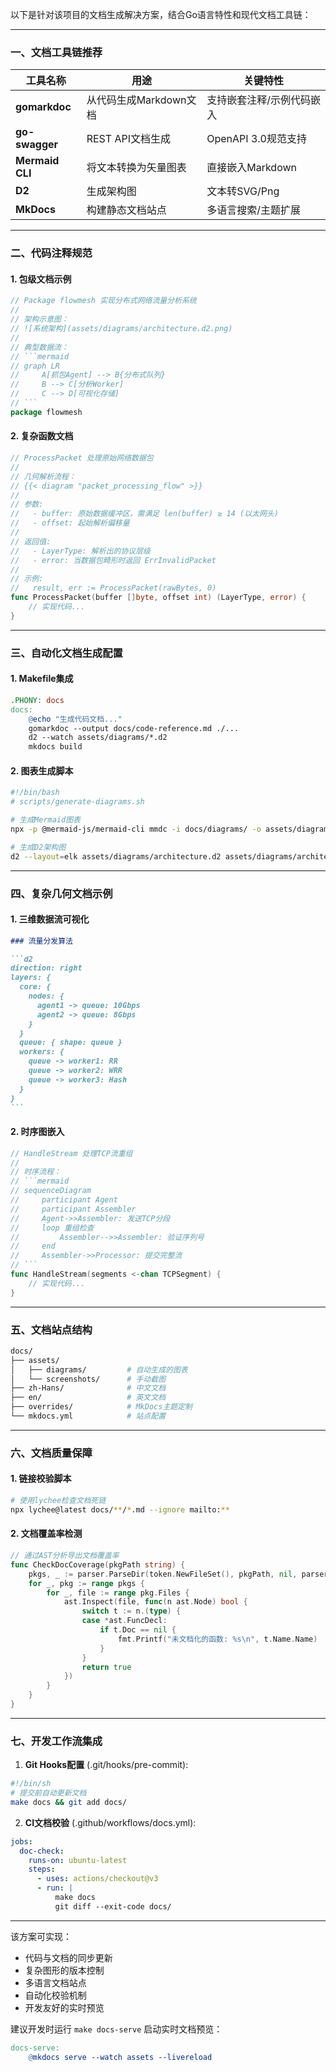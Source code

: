 以下是针对该项目的文档生成解决方案，结合Go语言特性和现代文档工具链：

---

### **一、文档工具链推荐**
| 工具名称       | 用途                          | 关键特性                     |
|----------------|------------------------------|----------------------------|
| **gomarkdoc**  | 从代码生成Markdown文档        | 支持嵌套注释/示例代码嵌入    |
| **go-swagger** | REST API文档生成              | OpenAPI 3.0规范支持         |
| **Mermaid CLI**| 将文本转换为矢量图表          | 直接嵌入Markdown            |
| **D2**         | 生成架构图                    | 文本转SVG/Png               |
| **MkDocs**     | 构建静态文档站点              | 多语言搜索/主题扩展         |

---

### **二、代码注释规范**
#### **1. 包级文档示例**
```go
// Package flowmesh 实现分布式网络流量分析系统
//
// 架构示意图：
// ![系统架构](assets/diagrams/architecture.d2.png)
//
// 典型数据流：
// ```mermaid
// graph LR
//     A[抓包Agent] --> B{分布式队列}
//     B --> C[分析Worker]
//     C --> D[可视化存储]
// ```
package flowmesh
```

#### **2. 复杂函数文档**
```go
// ProcessPacket 处理原始网络数据包
//
// 几何解析流程：
// {{< diagram "packet_processing_flow" >}}
// 
// 参数:
//   - buffer: 原始数据缓冲区，需满足 len(buffer) ≥ 14 (以太网头)
//   - offset: 起始解析偏移量
//
// 返回值:
//   - LayerType: 解析出的协议层级
//   - error: 当数据包畸形时返回 ErrInvalidPacket
//
// 示例:
//   result, err := ProcessPacket(rawBytes, 0)
func ProcessPacket(buffer []byte, offset int) (LayerType, error) {
    // 实现代码...
}
```

---

### **三、自动化文档生成配置**

#### **1. Makefile集成**
```makefile
.PHONY: docs
docs:
	@echo "生成代码文档..."
	gomarkdoc --output docs/code-reference.md ./...
	d2 --watch assets/diagrams/*.d2
	mkdocs build
```

#### **2. 图表生成脚本**
```bash
#!/bin/bash
# scripts/generate-diagrams.sh

# 生成Mermaid图表
npx -p @mermaid-js/mermaid-cli mmdc -i docs/diagrams/ -o assets/diagrams/

# 生成D2架构图
d2 --layout=elk assets/diagrams/architecture.d2 assets/diagrams/architecture.png
```

---

### **四、复杂几何文档示例**

#### **1. 三维数据流可视化**
````markdown
### 流量分发算法

```d2
direction: right
layers: {
  core: {
    nodes: {
      agent1 -> queue: 10Gbps
      agent2 -> queue: 8Gbps 
    }
  }
  queue: { shape: queue }
  workers: {
    queue -> worker1: RR
    queue -> worker2: WRR
    queue -> worker3: Hash
  }
}
```
````

#### **2. 时序图嵌入**
```go
// HandleStream 处理TCP流重组
//
// 时序流程：
// ```mermaid
// sequenceDiagram
//     participant Agent
//     participant Assembler
//     Agent->>Assembler: 发送TCP分段
//     loop 重组检查
//         Assembler-->>Assembler: 验证序列号
//     end
//     Assembler->>Processor: 提交完整流
// ```
func HandleStream(segments <-chan TCPSegment) {
    // 实现代码...
}
```

---

### **五、文档站点结构**
```bash
docs/
├── assets/
│   ├── diagrams/         # 自动生成的图表
│   └── screenshots/      # 手动截图
├── zh-Hans/              # 中文文档
├── en/                   # 英文文档
├── overrides/            # MkDocs主题定制
└── mkdocs.yml            # 站点配置
```

---

### **六、文档质量保障**

#### **1. 链接校验脚本**
```bash
# 使用lychee检查文档死链
npx lychee@latest docs/**/*.md --ignore mailto:**
```

#### **2. 文档覆盖率检测**
```go
// 通过AST分析导出文档覆盖率
func CheckDocCoverage(pkgPath string) {
    pkgs, _ := parser.ParseDir(token.NewFileSet(), pkgPath, nil, parser.ParseComments)
    for _, pkg := range pkgs {
        for _, file := range pkg.Files {
            ast.Inspect(file, func(n ast.Node) bool {
                switch t := n.(type) {
                case *ast.FuncDecl:
                    if t.Doc == nil {
                        fmt.Printf("未文档化的函数: %s\n", t.Name.Name)
                    }
                }
                return true
            })
        }
    }
}
```

---

### **七、开发工作流集成**

1. **Git Hooks配置** (.git/hooks/pre-commit):
```bash
#!/bin/sh
# 提交前自动更新文档
make docs && git add docs/
```

2. **CI文档校验** (.github/workflows/docs.yml):
```yaml
jobs:
  doc-check:
    runs-on: ubuntu-latest
    steps:
      - uses: actions/checkout@v3
      - run: |
          make docs
          git diff --exit-code docs/
```

---

该方案可实现：
- 代码与文档的同步更新
- 复杂图形的版本控制
- 多语言文档站点
- 自动化校验机制
- 开发友好的实时预览

建议开发时运行 `make docs-serve` 启动实时文档预览：
```makefile
docs-serve:
	@mkdocs serve --watch assets --livereload
```
